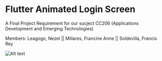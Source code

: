 # Flutter Animated Login Screen
A Final Project Requirement for our sucject CC206 (Applications Development and Emerging Technologies)

Members:
Leagogo, Nezel || Millares, Francine Anne || Soldevilla, Francis Rey

![Alt text](C:\Users\asus\Downloads\Screen.jpg)
